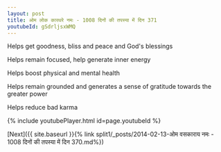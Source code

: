 ```yaml
---
layout: post
title: ओम लोक कारथरे नमः - 1008 दिनों की तपस्या में दिन 371
youtubeId: gSdrljsxWMQ
---
```

 
 
Helps get goodness, bliss and peace and God's blessings
 
Helps remain focused, help generate inner energy 
 
Helps boost physical and mental health 
 
Helps remain grounded and generates a sense of gratitude towards the greater power 
 
Helps reduce bad karma
 
 
 
 


{% include youtubePlayer.html id=page.youtubeId %}
 
[Next]({{ site.baseurl }}{% link  split1/_posts/2014-02-13-ओम वसकाराय नमः - 1008 दिनों की तपस्या में दिन 370.md%})
 
